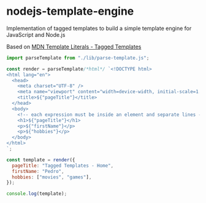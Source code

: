 # nodejs-template-engine

Implementation of tagged templates to build a simple template engine for JavaScript and Node.js

Based on [MDN Template Literals - Tagged Templates](https://developer.mozilla.org/en-US/docs/Web/JavaScript/Reference/Template_literals#tagged_templates)

```js
import parseTemplate from "./lib/parse-template.js";

const render = parseTemplate/*html*/ `<!DOCTYPE html>
<html lang="en">
  <head>
    <meta charset="UTF-8" />
    <meta name="viewport" content="width=device-width, initial-scale=1.0" />
    <title>${"pageTitle"}</title>
  </head>
  <body>
    <!-- each expression must be inside an element and separate lines -->
    <h1>${"pageTitle"}</h1>
    <p>${"firstName"}</p>
    <p>${"hobbies"}</p>
  </body>
</html>
`;

const template = render({
  pageTitle: "Tagged Templates - Home",
  firstName: "Pedro",
  hobbies: ["movies", "games"],
});

console.log(template);
```
